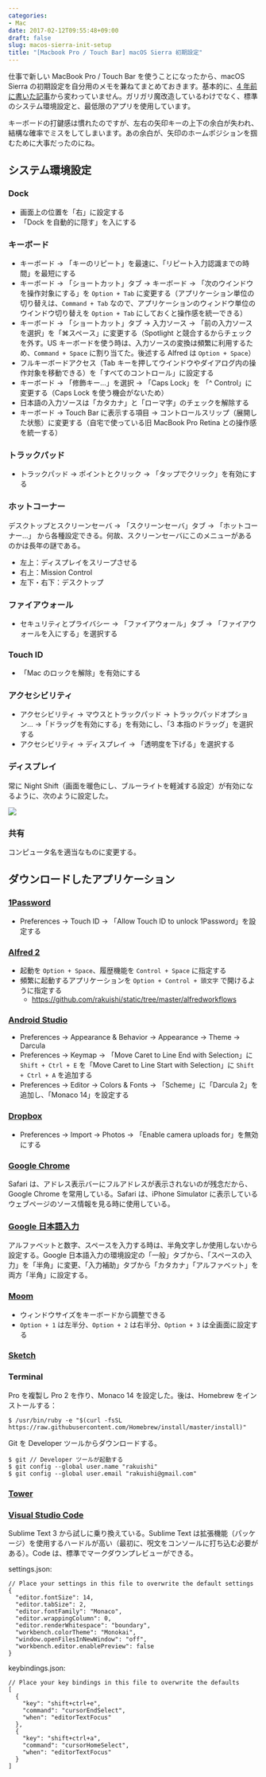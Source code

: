 ```yaml
---
categories:
- Mac
date: 2017-02-12T09:55:48+09:00
draft: false
slug: macos-sierra-init-setup
title: "[Macbook Pro / Touch Bar] macOS Sierra 初期設定"
---
```


仕事で新しい MacBook Pro / Touch Bar を使うことになったから、macOS Sierra の初期設定を自分用のメモを兼ねてまとめておきます。基本的に、[4 年前に書いた記事](/archives/5571/)から変わっていません。ガリガリ魔改造しているわけでなく、標準のシステム環境設定と、最低限のアプリを使用しています。

キーボードの打鍵感は慣れたのですが、左右の矢印キーの上下の余白が失われ、結構な確率でミスをしてしまいます。あの余白が、矢印のホームポジションを掴むために大事だったのにね。

## システム環境設定

### Dock

- 画面上の位置を「右」に設定する
- 「Dock を自動的に隠す」を入にする

### キーボード

- キーボード → 「キーのリピート」を最速に、「リピート入力認識までの時間」を最短にする
- キーボード → 「ショートカット」タブ → キーボード → 「次のウインドウを操作対象にする」を `Option + Tab` に変更する（アプリケーション単位の切り替えは、`Command + Tab` なので、アプリケーションのウィンドウ単位のウインドウ切り替えを `Option + Tab` にしておくと操作感を統一できる）
- キーボード → 「ショートカット」タブ → 入力ソース → 「前の入力ソースを選択」を「⌘スペース」に変更する（Spotlight と競合するからチェックを外す。US キーボードを使う時は、入力ソースの変換は頻繁に利用するため、`Command + Space` に割り当てた。後述する Alfred は `Option + Space`）
- フルキーボードアクセス（Tab キーを押してウインドウやダイアログ内の操作対象を移動できる）を「すべてのコントロール」に設定する
- キーボード → 「修飾キー...」を選択 → 「Caps Lock」を 「^ Control」に変更する（Caps Lock を使う機会がないため）
- 日本語の入力ソースは「カタカナ」と「ローマ字」のチェックを解除する
- キーボード → Touch Bar に表示する項目 → コントロールスリップ（展開した状態）に変更する（自宅で使っている旧 MacBook Pro Retina との操作感を統一する）

### トラックパッド

- トラックパッド → ポイントとクリック → 「タップでクリック」を有効にする

### ホットコーナー

デスクトップとスクリーンセーバ → 「スクリーンセーバ」タブ → 「ホットコーナー...」 から各種設定できる。何故、スクリーンセーバにこのメニューがあるのかは長年の謎である。

- 左上：ディスプレイをスリープさせる
- 右上：Mission Control
- 左下・右下：デスクトップ  

### ファイアウォール

- セキュリティとプライバシー → 「ファイアウォール」タブ → 「ファイアウォールを入にする」を選択する

### Touch ID

- 「Mac のロックを解除」を有効にする

### アクセシビリティ

- アクセシビリティ → マウスとトラックパッド → トラックパッドオプション... →「ドラッグを有効にする」を有効にし、「3 本指のドラッグ」を選択する
- アクセシビリティ → ディスプレイ → 「透明度を下げる」を選択する

### ディスプレイ

常に Night Shift（画面を暖色にし、ブルーライトを軽減する設定）が有効になるように、次のように設定した。

![](/images/2017/02/night-shift.png)

### 共有

コンピュータ名を適当なものに変更する。

## ダウンロードしたアプリケーション

### [1Password](https://itunes.apple.com/jp/app/1password-password-manager-and-secure-wallet/id443987910?l=en&mt=12)

- Preferences → Touch ID → 「Allow Touch ID to unlock 1Password」を設定する

### [Alfred 2](https://www.alfredapp.com/help/v2/)

- 起動を `Option + Space`、履歴機能を `Control + Space` に指定する
- 頻繁に起動するアプリケーションを `Option + Control + 頭文字` で開けるように指定する
  - https://github.com/rakuishi/static/tree/master/alfredworkflows

### [Android Studio](https://developer.android.com/studio/index.html?hl=ja)

- Preferences → Appearance & Behavior → Appearance → Theme → Darcula
- Preferences → Keymap → 「Move Caret to Line End with Selection」に `Shift + Ctrl + E` を「Move Caret to Line Start with Selection」に `Shift + Ctrl + A` を追加する
- Preferences → Editor → Colors & Fonts → 「Scheme」に「Darcula 2」を追加し、「Monaco 14」を設定する

### [Dropbox](https://www.dropbox.com/)

- Preferences → Import → Photos → 「Enable camera uploads for」を無効にする

### [Google Chrome](https://www.google.co.jp/chrome/browser/desktop/index.html)

Safari は、アドレス表示バーにフルアドレスが表示されないのが残念だから、Google Chrome を常用している。Safari は、iPhone Simulator に表示しているウェブページのソース情報を見る時に使用している。

### [Google 日本語入力](https://www.google.co.jp/ime/)

アルファベットと数字、スペースを入力する時は、半角文字しか使用しないから設定する。Google 日本語入力の環境設定の「一般」タブから、「スペースの入力」を「半角」に変更、「入力補助」タブから「カタカナ」「アルファベット」を両方「半角」に設定する。

### [Moom](https://itunes.apple.com/jp/app/id419330170?at=11l3RT)

- ウィンドウサイズをキーボードから調整できる
- `Option + 1` は左半分、`Option + 2` は右半分、`Option + 3` は全画面に設定する

### [Sketch](https://www.sketchapp.com/)

### Terminal

Pro を複製し Pro 2 を作り、Monaco 14 を設定した。後は、Homebrew をインストールする：

```
$ /usr/bin/ruby -e "$(curl -fsSL https://raw.githubusercontent.com/Homebrew/install/master/install)"
```

Git を Developer ツールからダウンロードする。

```
$ git // Developer ツールが起動する
$ git config --global user.name "rakuishi"
$ git config --global user.email "rakuishi@gmail.com"
```

### [Tower](https://www.git-tower.com/mac/)

### [Visual Studio Code](https://www.microsoft.com/ja-jp/dev/products/code-vs.aspx)

Sublime Text 3 から試しに乗り換えている。Sublime Text は拡張機能（パッケージ）を使用するハードルが高い（最初に、呪文をコンソールに打ち込む必要がある）。Code は、標準でマークダウンプレビューができる。

settings.json:

```
// Place your settings in this file to overwrite the default settings
{
  "editor.fontSize": 14,
  "editor.tabSize": 2,
  "editor.fontFamily": "Monaco",
  "editor.wrappingColumn": 0,
  "editor.renderWhitespace": "boundary",
  "workbench.colorTheme": "Monokai",
  "window.openFilesInNewWindow": "off",
  "workbench.editor.enablePreview": false
}
```

keybindings.json:

```
// Place your key bindings in this file to overwrite the defaults
[
  {
    "key": "shift+ctrl+e",
    "command": "cursorEndSelect",
    "when": "editorTextFocus"
  },
  {
    "key": "shift+ctrl+a",
    "command": "cursorHomeSelect",
    "when": "editorTextFocus"
  }
]
```

